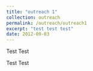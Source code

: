 ```yaml
---
title: "outreach 1"
collection: outreach
permalink: /outreach/outreach1
excerpt: "test test test"
date: 2012-09-03
---
```


Test
Test

Test
Test
